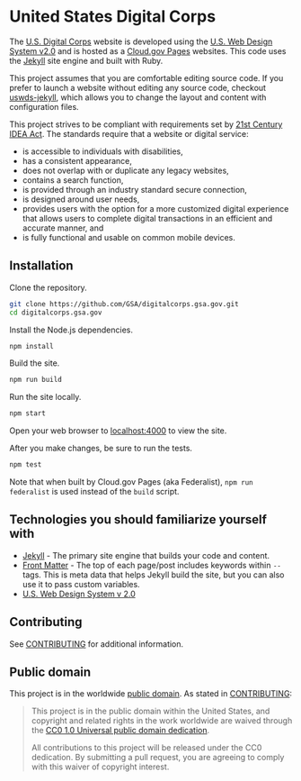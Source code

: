 # United States Digital Corps

The [U.S. Digital Corps](https://digitalcorps.gsa.gov/) website is developed using the [U.S. Web Design System v2.0](https://v2.designsystem.digital.gov) and is hosted as a [Cloud.gov Pages](https://federalist.18f.gov/) websites.  This code uses the [Jekyll](https://jekyllrb.com) site engine and built with Ruby.

This project assumes that you are comfortable editing source code. If you prefer to launch a website without editing any source code, checkout [uswds-jekyll](https://github.com/18F/uswds-jekyll), which allows you to change the layout and content with configuration files.

This project strives to be compliant with requirements set by [21st Century IDEA Act](https://www.congress.gov/bill/115th-congress/house-bill/5759). The standards require that a website or digital service:

- is accessible to individuals with disabilities,
- has a consistent appearance,
- does not overlap with or duplicate any legacy websites,
- contains a search function,
- is provided through an industry standard secure connection,
- is designed around user needs,
- provides users with the option for a more customized digital experience that allows users to complete digital transactions in an efficient and accurate manner, and
- is fully functional and usable on common mobile devices.

## Installation

Clone the repository.

```bash
git clone https://github.com/GSA/digitalcorps.gsa.gov.git
cd digitalcorps.gsa.gov
```

Install the Node.js dependencies.

```bash
npm install
```

Build the site.

```bash
npm run build
```

Run the site locally.

```bash
npm start
```

Open your web browser to [localhost:4000](http://localhost:4000/) to view the site.

After you make changes, be sure to run the tests.

```bash
npm test
```

Note that when built by Cloud.gov Pages (aka Federalist), `npm run federalist` is used instead of the `build` script.

## Technologies you should familiarize yourself with

- [Jekyll](https://jekyllrb.com/docs/) - The primary site engine that builds your code and content.
- [Front Matter](https://jekyllrb.com/docs/frontmatter) - The top of each page/post includes keywords within `--` tags. This is meta data that helps Jekyll build the site, but you can also use it to pass custom variables.
- [U.S. Web Design System v 2.0](https://v2.designsystem.digital.gov)

## Contributing

See [CONTRIBUTING](CONTRIBUTING.md) for additional information.

## Public domain

This project is in the worldwide [public domain](LICENSE.md). As stated in [CONTRIBUTING](CONTRIBUTING.md):

> This project is in the public domain within the United States, and copyright
> and related rights in the work worldwide are waived through the [CC0 1.0
> Universal public domain dedication](https://creativecommons.org/publicdomain/zero/1.0/).
>
> All contributions to this project will be released under the CC0 dedication.
> By submitting a pull request, you are agreeing to comply with this waiver of
> copyright interest.
